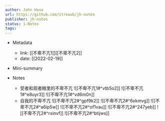 ```yaml
---
author: John Hexa
url: https://github.com/itrewub/jh-notes
publisher: jh-notes
status: 1-Notes
tags: 
---
```

- Metadata
	- link:  [[不卑不亢1]][[不卑不亢2]]
	- date: [[2022-02-19]]
- Mini-summary

- Notes
	- 受者和观者眼里的不卑不亢
![[不卑不亢1#^vtb5o2]]
![[不卑不亢1#^e8uyr3]]
![[不卑不亢1#^vd6m0n]]
	- 自我的不卑不亢
![[不卑不亢2#^gpf9k2]]
![[不卑不亢2#^6xkmvg]]
![[不卑不亢2#^a6ip5w]]
![[不卑不亢2#^of1vau]]
![[不卑不亢2#^247yeb]]
![[不卑不亢2#^rxinvf]]
![[不卑不亢2#^btijws]]